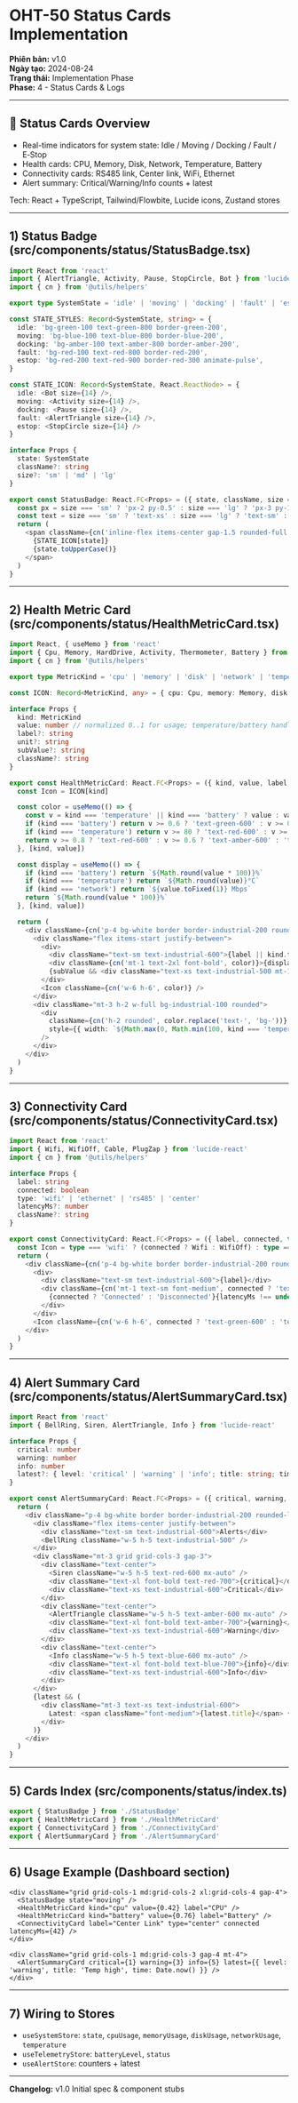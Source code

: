 # OHT-50 Status Cards Implementation

**Phiên bản:** v1.0  
**Ngày tạo:** 2024-08-24  
**Trạng thái:** Implementation Phase  
**Phase:** 4 - Status Cards & Logs

---

## 🧩 Status Cards Overview
- Real-time indicators for system state: Idle / Moving / Docking / Fault / E‑Stop
- Health cards: CPU, Memory, Disk, Network, Temperature, Battery
- Connectivity cards: RS485 link, Center link, WiFi, Ethernet
- Alert summary: Critical/Warning/Info counts + latest

Tech: React + TypeScript, Tailwind/Flowbite, Lucide icons, Zustand stores

---

## 1) Status Badge (src/components/status/StatusBadge.tsx)
```typescript
import React from 'react'
import { AlertTriangle, Activity, Pause, StopCircle, Bot } from 'lucide-react'
import { cn } from '@utils/helpers'

export type SystemState = 'idle' | 'moving' | 'docking' | 'fault' | 'estop'

const STATE_STYLES: Record<SystemState, string> = {
  idle: 'bg-green-100 text-green-800 border-green-200',
  moving: 'bg-blue-100 text-blue-800 border-blue-200',
  docking: 'bg-amber-100 text-amber-800 border-amber-200',
  fault: 'bg-red-100 text-red-800 border-red-200',
  estop: 'bg-red-200 text-red-900 border-red-300 animate-pulse',
}

const STATE_ICON: Record<SystemState, React.ReactNode> = {
  idle: <Bot size={14} />, 
  moving: <Activity size={14} />, 
  docking: <Pause size={14} />, 
  fault: <AlertTriangle size={14} />, 
  estop: <StopCircle size={14} />
}

interface Props {
  state: SystemState
  className?: string
  size?: 'sm' | 'md' | 'lg'
}

export const StatusBadge: React.FC<Props> = ({ state, className, size = 'md' }) => {
  const px = size === 'sm' ? 'px-2 py-0.5' : size === 'lg' ? 'px-3 py-1.5' : 'px-2.5 py-1'
  const text = size === 'sm' ? 'text-xs' : size === 'lg' ? 'text-sm' : 'text-xs'
  return (
    <span className={cn('inline-flex items-center gap-1.5 rounded-full border', STATE_STYLES[state], px, text, className)}>
      {STATE_ICON[state]}
      {state.toUpperCase()}
    </span>
  )
}
```

---

## 2) Health Metric Card (src/components/status/HealthMetricCard.tsx)
```typescript
import React, { useMemo } from 'react'
import { Cpu, Memory, HardDrive, Activity, Thermometer, Battery } from 'lucide-react'
import { cn } from '@utils/helpers'

export type MetricKind = 'cpu' | 'memory' | 'disk' | 'network' | 'temperature' | 'battery'

const ICON: Record<MetricKind, any> = { cpu: Cpu, memory: Memory, disk: HardDrive, network: Activity, temperature: Thermometer, battery: Battery }

interface Props {
  kind: MetricKind
  value: number // normalized 0..1 for usage; temperature/battery handle below
  label?: string
  unit?: string
  subValue?: string
  className?: string
}

export const HealthMetricCard: React.FC<Props> = ({ kind, value, label, unit, subValue, className }) => {
  const Icon = ICON[kind]

  const color = useMemo(() => {
    const v = kind === 'temperature' || kind === 'battery' ? value : value
    if (kind === 'battery') return v >= 0.6 ? 'text-green-600' : v >= 0.3 ? 'text-amber-600' : 'text-red-600'
    if (kind === 'temperature') return v >= 80 ? 'text-red-600' : v >= 60 ? 'text-amber-600' : 'text-green-600'
    return v >= 0.8 ? 'text-red-600' : v >= 0.6 ? 'text-amber-600' : 'text-green-600'
  }, [kind, value])

  const display = useMemo(() => {
    if (kind === 'battery') return `${Math.round(value * 100)}%`
    if (kind === 'temperature') return `${Math.round(value)}°C`
    if (kind === 'network') return `${value.toFixed(1)} Mbps`
    return `${Math.round(value * 100)}%`
  }, [kind, value])

  return (
    <div className={cn('p-4 bg-white border border-industrial-200 rounded-lg shadow-industrial') + ' ' + (className || '')}>
      <div className="flex items-start justify-between">
        <div>
          <div className="text-sm text-industrial-600">{label || kind.toUpperCase()}</div>
          <div className={cn('mt-1 text-2xl font-bold', color)}>{display}</div>
          {subValue && <div className="text-xs text-industrial-500 mt-1">{subValue}</div>}
        </div>
        <Icon className={cn('w-6 h-6', color)} />
      </div>
      <div className="mt-3 h-2 w-full bg-industrial-100 rounded">
        <div
          className={cn('h-2 rounded', color.replace('text-', 'bg-'))}
          style={{ width: `${Math.max(0, Math.min(100, kind === 'temperature' ? (value / 100) * 100 : value * 100))}%` }}
        />
      </div>
    </div>
  )
}
```

---

## 3) Connectivity Card (src/components/status/ConnectivityCard.tsx)
```typescript
import React from 'react'
import { Wifi, WifiOff, Cable, PlugZap } from 'lucide-react'
import { cn } from '@utils/helpers'

interface Props {
  label: string
  connected: boolean
  type: 'wifi' | 'ethernet' | 'rs485' | 'center'
  latencyMs?: number
  className?: string
}

export const ConnectivityCard: React.FC<Props> = ({ label, connected, type, latencyMs, className }) => {
  const Icon = type === 'wifi' ? (connected ? Wifi : WifiOff) : type === 'ethernet' ? Cable : PlugZap
  return (
    <div className={cn('p-4 bg-white border border-industrial-200 rounded-lg shadow-industrial flex items-center justify-between', className)}>
      <div>
        <div className="text-sm text-industrial-600">{label}</div>
        <div className={cn('mt-1 text-sm font-medium', connected ? 'text-green-700' : 'text-red-700')}>
          {connected ? 'Connected' : 'Disconnected'}{latencyMs !== undefined && connected && ` • ${latencyMs.toFixed(0)} ms`}
        </div>
      </div>
      <Icon className={cn('w-6 h-6', connected ? 'text-green-600' : 'text-red-600')} />
    </div>
  )
}
```

---

## 4) Alert Summary Card (src/components/status/AlertSummaryCard.tsx)
```typescript
import React from 'react'
import { BellRing, Siren, AlertTriangle, Info } from 'lucide-react'

interface Props {
  critical: number
  warning: number
  info: number
  latest?: { level: 'critical' | 'warning' | 'info'; title: string; time: number }
}

export const AlertSummaryCard: React.FC<Props> = ({ critical, warning, info, latest }) => {
  return (
    <div className="p-4 bg-white border border-industrial-200 rounded-lg shadow-industrial">
      <div className="flex items-center justify-between">
        <div className="text-sm text-industrial-600">Alerts</div>
        <BellRing className="w-5 h-5 text-industrial-500" />
      </div>
      <div className="mt-3 grid grid-cols-3 gap-3">
        <div className="text-center">
          <Siren className="w-5 h-5 text-red-600 mx-auto" />
          <div className="text-xl font-bold text-red-700">{critical}</div>
          <div className="text-xs text-industrial-600">Critical</div>
        </div>
        <div className="text-center">
          <AlertTriangle className="w-5 h-5 text-amber-600 mx-auto" />
          <div className="text-xl font-bold text-amber-700">{warning}</div>
          <div className="text-xs text-industrial-600">Warning</div>
        </div>
        <div className="text-center">
          <Info className="w-5 h-5 text-blue-600 mx-auto" />
          <div className="text-xl font-bold text-blue-700">{info}</div>
          <div className="text-xs text-industrial-600">Info</div>
        </div>
      </div>
      {latest && (
        <div className="mt-3 text-xs text-industrial-600">
          Latest: <span className="font-medium">{latest.title}</span> • {new Date(latest.time).toLocaleTimeString()}
        </div>
      )}
    </div>
  )
}
```

---

## 5) Cards Index (src/components/status/index.ts)
```typescript
export { StatusBadge } from './StatusBadge'
export { HealthMetricCard } from './HealthMetricCard'
export { ConnectivityCard } from './ConnectivityCard'
export { AlertSummaryCard } from './AlertSummaryCard'
```

---

## 6) Usage Example (Dashboard section)
```tsx
<div className="grid grid-cols-1 md:grid-cols-2 xl:grid-cols-4 gap-4">
  <StatusBadge state="moving" />
  <HealthMetricCard kind="cpu" value={0.42} label="CPU" />
  <HealthMetricCard kind="battery" value={0.76} label="Battery" />
  <ConnectivityCard label="Center Link" type="center" connected latencyMs={42} />
</div>

<div className="grid grid-cols-1 md:grid-cols-3 gap-4 mt-4">
  <AlertSummaryCard critical={1} warning={3} info={5} latest={{ level: 'warning', title: 'Temp high', time: Date.now() }} />
</div>
```

---

## 7) Wiring to Stores
- `useSystemStore`: `state`, `cpuUsage`, `memoryUsage`, `diskUsage`, `networkUsage`, `temperature`
- `useTelemetryStore`: `batteryLevel`, `status`
- `useAlertStore`: counters + latest

---

**Changelog:** v1.0 Initial spec & component stubs
